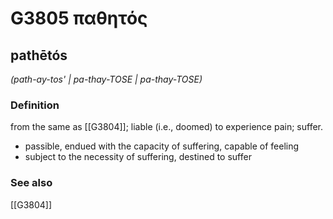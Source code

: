 # G3805 παθητός

## pathētós

_(path-ay-tos' | pa-thay-TOSE | pa-thay-TOSE)_

### Definition

from the same as [[G3804]]; liable (i.e., doomed) to experience pain; suffer.

- passible, endued with the capacity of suffering, capable of feeling
- subject to the necessity of suffering, destined to suffer

### See also

[[G3804]]

